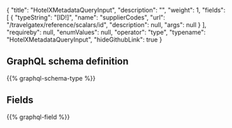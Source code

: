 {
  "title": "HotelXMetadataQueryInput",
  "description": "",
  "weight": 1,
  "fields": [
    {
      "typeString": "[ID!]",
      "name": "supplierCodes",
      "url": "/travelgatex/reference/scalars/id",
      "description": null,
      "args": null
    }
  ],
  "requireby": null,
  "enumValues": null,
  "operator": "type",
  "typename": "HotelXMetadataQueryInput",
  "hideGithubLink": true
}
## GraphQL schema definition

{{% graphql-schema-type %}}

## Fields

{{% graphql-field %}}
